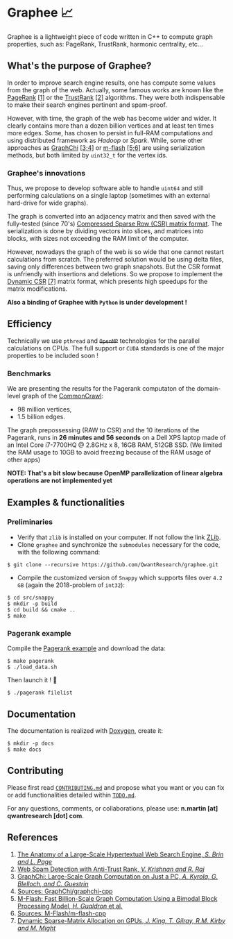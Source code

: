 # Graphee :chart_with_upwards_trend:
Graphee is a lightweight piece of code written in C++ to compute graph properties, such as:
PageRank, TrustRank, harmonic centrality, etc...

## What's the purpose of Graphee?
In order to improve search engine results, one has compute some values from the graph of the web.
Actually, some famous works are known like the
[PageRank](http://infolab.stanford.edu/pub/papers/google.pdf) [\[1\]](#References) or the
[TrustRank](http://i.stanford.edu/~kvijay/krishnan-raj-airweb06.pdf) [\[2\]](#References) algorithms. They were
both indispensable to make their search engines pertinent and spam-proof.

However, with time, the graph of the web has become wider and wider. It clearly contains more than a
dozen billion vertices and at least ten times more edges. Some, has chosen to persist in full-RAM
computations and using distributed framework as *Hadoop* or *Spark*. While, some other approaches as
[GraphChi](http://i.stanford.edu/~kvijay/krishnan-raj-airweb06.pdf) [\[3;4\]](#References) or
[m-flash](https://www.cc.gatech.edu/~dchau/papers/16-pkdd-mflash.pdf) [\[5;6\]](#References) are using serialization methods,
but both limited by `uint32_t` for the vertex ids.

### Graphee's innovations
Thus, we propose to develop software able to handle `uint64` and still performing calculations
on a single laptop (sometimes with an external hard-drive for wide graphs).

The graph is converted into an adjacency matrix and then saved with the fully-tested (since 70's)
[Compressed Sparse Row (CSR) matrix format](https://en.wikipedia.org/wiki/Sparse_matrix).
The serialization is done by dividing vectors into slices, and matrices into blocks, with sizes
not exceeding the RAM limit of the computer.

However, nowadays the graph of the web is so wide that one cannot restart calculations from scratch.
The preferred solution would be using delta files, saving only differences between two graph
snapshots. But the CSR format is unfriendly with insertions and deletions. So we propose
to implement the [Dynamic CSR](https://thomas.gilray.org/pdf/dynamic-csr.pdf) [\[7\]](#References) matrix format,
which presents high speedups for the matrix modifications.

**Also a binding of Graphee with `Python` is under development !**

## Efficiency
Technically we use `pthread` and ~~`OpenMP`~~ technologies for the parallel calculations on CPUs.
The full support or `CUDA` standards is one of the major properties to be included soon !

### Benchmarks
We are presenting the results for the Pagerank computaton of the
domain-level graph of the [CommonCrawl](https://commoncrawl.org/2018/05/webgraphs-feb-mar-apr-2018/):
- 98 million vertices,
- 1.5 billion edges.

The graph prepossessing (RAW to CSR) and the 10 iterations of the Pagerank,
runs in **26 minutes and 56 seconds** on a Dell XPS laptop made of an Intel Core i7-7700HQ @ 2.8GHz x 8, 16GB RAM, 512GB SSD.
(We limited the RAM usage to 10GB to avoid freezing because of the RAM usage of other apps)

**NOTE: That's a bit slow because OpenMP parallelization of linear algebra operations are not
implemented yet**

## Examples & functionalities

### Preliminaries
- Verify that `zlib` is installed on your computer. If not follow the link [ZLib](http://zlib.net).
- Clone `graphee` and synchronize the `submodules` necessary for the code, with the following command:
```
$ git clone --recursive https://github.com/QwantResearch/graphee.git
```
- Compile the customized version of `Snappy` which supports files over `4.2 GB` (again the 2018-problem of `int32`):
```
$ cd src/snappy
$ mkdir -p build
$ cd build && cmake ..
$ make
```

### Pagerank example
Compile the [Pagerank example](examples/pagerank.cpp) and download the data:
```
$ make pagerank
$ ./load_data.sh
```
Then launch it ! :tada:
```
$ ./pagerank filelist
```

## Documentation
The documentation is realized with [Doxygen](https://www.stack.nl/~dimitri/doxygen/), create it:
```
$ mkdir -p docs
$ make docs
```

## Contributing
Please first read [`CONTRIBUTING.md`](CONTRIBUTING.md) and propose what you want or you can fix or add functionalities detailed
within [`TODO.md`](TODO.md).

For any questions, comments, or collaborations, please use: **n.martin [at] qwantresearch [dot] com**.

## References
1. [The Anatomy of a Large-Scale Hypertextual Web Search Engine, *S. Brin and L. Page*](http://infolab.stanford.edu/pub/papers/google.pdf)
2. [Web Spam Detection with Anti-Trust Rank, *V. Krishnan and R. Raj*](http://i.stanford.edu/~kvijay/krishnan-raj-airweb06.pdf)
3. [GraphChi: Large-Scale Graph Computation on Just a PC, *A. Kyrola, G. Blelloch, and C. Guestrin*](http://i.stanford.edu/~kvijay/krishnan-raj-airweb06.pdf)
4. [Sources: GraphChi/graphchi-cpp](https://github.com/GraphChi/graphchi-cpp)
5. [M-Flash: Fast Billion-Scale Graph Computation Using a Bimodal Block Processing Model, *H. Gualdron* et al.](https://www.cc.gatech.edu/~dchau/papers/16-pkdd-mflash.pdf)
6. [Sources: M-Flash/m-flash-cpp](https://github.com/M-Flash/m-flash-cpp)
7. [Dynamic Sparse-Matrix Allocation on GPUs, *J. King, T. Gilray, R.M. Kirby and M. Might*](https://thomas.gilray.org/pdf/dynamic-csr.pdf)
